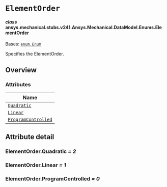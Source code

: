 # `ElementOrder`



#### *class* ansys.mechanical.stubs.v241.Ansys.Mechanical.DataModel.Enums.ElementOrder

Bases: [`enum.Enum`](https://docs.python.org/3/library/enum.html#enum.Enum)

Specifies the ElementOrder.

<!-- !! processed by numpydoc !! -->

<a id="overview"></a>

## Overview

### Attributes

| Name |
| ---------------------------------------------------------------------------------------------------------------------------- |
| [`Quadratic`](../../../../../v242/Ansys/Mechanical/DataModel/Enums/ElementOrder.md#ElementOrder.Quadratic) |
| [`Linear`](../../../../../v242/Ansys/Mechanical/DataModel/Enums/ElementOrder.md#ElementOrder.Linear) |
| [`ProgramControlled`](../../../../../v242/Ansys/Mechanical/DataModel/Enums/ElementOrder.md#ElementOrder.ProgramControlled) |

<a id="attribute-detail"></a>

## Attribute detail

<a id="ElementOrder.Quadratic"></a>

### ElementOrder.Quadratic *= 2*

<a id="ElementOrder.Linear"></a>

### ElementOrder.Linear *= 1*

<a id="ElementOrder.ProgramControlled"></a>

### ElementOrder.ProgramControlled *= 0*


